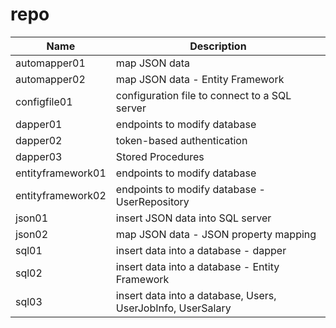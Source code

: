 # repo
| Name | Description |
| -----| ------------|
automapper01 | map JSON data 
automapper02 | map JSON data - Entity Framework
configfile01 |configuration file to connect to a SQL server
dapper01 | endpoints to modify database
dapper02 | token-based authentication
dapper03 | Stored Procedures
entityframework01 | endpoints to modify database
entityframework02 | endpoints to modify database - UserRepository
json01 | insert JSON data into SQL server
json02 | map JSON data - JSON property mapping
sql01 | insert data into a database - dapper
sql02 | insert data into a database - Entity Framework
sql03 | insert data into a database, Users, UserJobInfo, UserSalary
